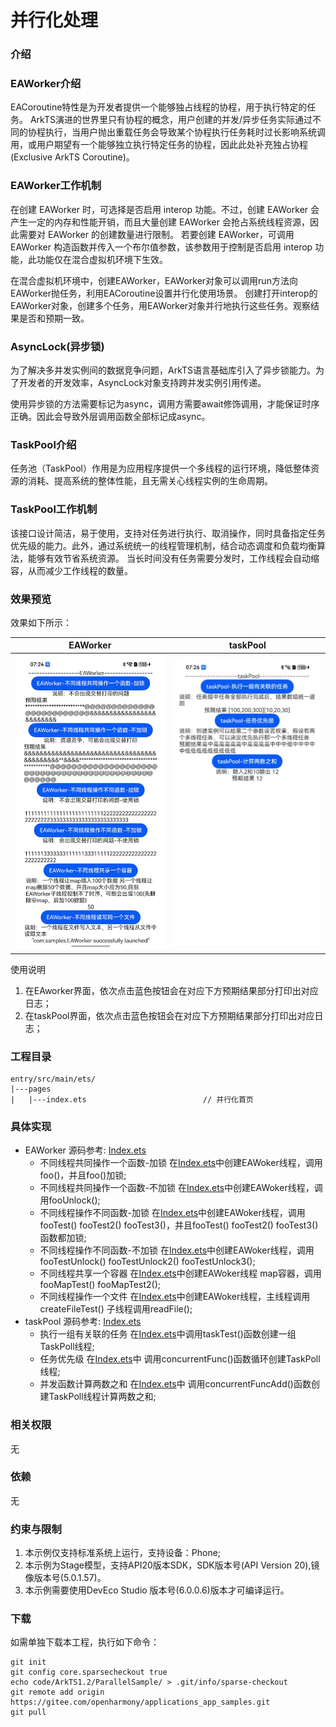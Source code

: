 # 并行化处理

### 介绍

### EAWorker介绍
EACoroutine特性是为开发者提供一个能够独占线程的协程，用于执行特定的任务。
ArkTS演进的世界里只有协程的概念，用户创建的并发/异步任务实际通过不同的协程执行，当用户抛出重载任务会导致某个协程执行任务耗时过长影响系统调用，或用户期望有一个能够独立执行特定任务的协程，因此此处补充独占协程(Exclusive ArkTS Coroutine)。

### EAWorker工作机制
在创建 EAWorker 时，可选择是否启用 interop 功能。不过，创建 EAWorker 会产生一定的内存和性能开销，而且大量创建 EAWorker 会抢占系统线程资源，因此需要对 EAWorker 的创建数量进行限制。
若要创建 EAWorker，可调用 EAWorker 构造函数并传入一个布尔值参数，该参数用于控制是否启用 interop 功能，此功能仅在混合虚拟机环境下生效。

在混合虚拟机环境中，创建EAWorker，EAWorker对象可以调用run方法向EAWorker抛任务，利用EACoroutine设置并行化使用场景。
创建打开interop的EAWorker对象，创建多个任务，用EAWorker对象并行地执行这些任务。观察结果是否和预期一致。

### AsyncLock(异步锁)

为了解决多并发实例间的数据竞争问题，ArkTS语言基础库引入了异步锁能力。为了开发者的开发效率，AsyncLock对象支持跨并发实例引用传递。

使用异步锁的方法需要标记为async，调用方需要await修饰调用，才能保证时序正确。因此会导致外层调用函数全部标记成async。

### TaskPool介绍
任务池（TaskPool）作用是为应用程序提供一个多线程的运行环境，降低整体资源的消耗、提高系统的整体性能，且无需关心线程实例的生命周期。

### TaskPool工作机制
该接口设计简洁，易于使用，支持对任务进行执行、取消操作，同时具备指定任务优先级的能力。此外，通过系统统一的线程管理机制，结合动态调度和负载均衡算法，能够有效节省系统资源。
当长时间没有任务需要分发时，工作线程会自动缩容，从而减少工作线程的数量。

### 效果预览

效果如下所示：

|EAWorker|taskPool|
|--------------------------------|--------------------------------|
|![Alt text](entry/src/main/resources/base/media/eaworker.PNG)|![Alt text](entry/src/main/resources/base/media/taskpool.PNG)|

使用说明

1. 在EAworker界面，依次点击蓝色按钮会在对应下方预期结果部分打印出对应日志；
2. 在taskPool界面，依次点击蓝色按钮会在对应下方预期结果部分打印出对应日志；


### 工程目录

```
entry/src/main/ets/
|---pages
|   |---index.ets                          // 并行化首页
```

### 具体实现

* EAWorker 源码参考: [Index.ets](entry/src/main/ets/pages/Index.ets)
    * 不同线程共同操作一个函数-加锁 在[Index.ets](entry/src/main/ets/pages/Index.ets)中创建EAWoker线程，调用foo()，并且foo()加锁;
    * 不同线程共同操作一个函数-不加锁 在[Index.ets](entry/src/main/ets/pages/Index.ets)中创建EAWoker线程，调用fooUnlock();
    * 不同线程操作不同函数-加锁 在[Index.ets](entry/src/main/ets/pages/Index.ets)中创建EAWoker线程，调用fooTest() fooTest2() fooTest3()，并且fooTest() fooTest2() fooTest3() 函数都加锁;
    * 不同线程操作不同函数-不加锁 在[Index.ets](entry/src/main/ets/pages/Index.ets)中创建EAWoker线程，调用fooTestUnlock() fooTestUnlock2() fooTestUnlock3();
    * 不同线程共享一个容器 在[Index.ets](entry/src/main/ets/pages/Index.ets)中创建EAWoker线程 map容器，调用fooMapTest() fooMapTest2();
    * 不同线程操作一个文件 在[Index.ets](entry/src/main/ets/pages/Index.ets)中创建EAWoker线程，主线程调用createFileTest() 子线程调用readFile();
* taskPool 源码参考: [Index.ets](entry/src/main/ets/pages/Index.ets)
    * 执行一组有关联的任务 在[Index.ets](entry/src/main/ets/pages/Index.ets)中调用taskTest()函数创建一组TaskPoll线程;
    * 任务优先级 在[Index.ets](entry/src/main/ets/pages/Index.ets)中 调用concurrentFunc()函数循环创建TaskPoll线程;
    * 并发函数计算两数之和 在[Index.ets](entry/src/main/ets/pages/Index.ets)中 调用concurrentFuncAdd()函数创建TaskPoll线程计算两数之和;

### 相关权限

无

### 依赖

无

### 约束与限制

1. 本示例仅支持标准系统上运行，支持设备：Phone;
2. 本示例为Stage模型，支持API20版本SDK，SDK版本号(API Version 20),镜像版本号(5.0.1.57)。
3. 本示例需要使用DevEco Studio 版本号(6.0.0.6)版本才可编译运行。

### 下载

如需单独下载本工程，执行如下命令：

```
git init
git config core.sparsecheckout true
echo code/ArkTS1.2/ParallelSample/ > .git/info/sparse-checkout
git remote add origin https://gitee.com/openharmony/applications_app_samples.git
git pull
```